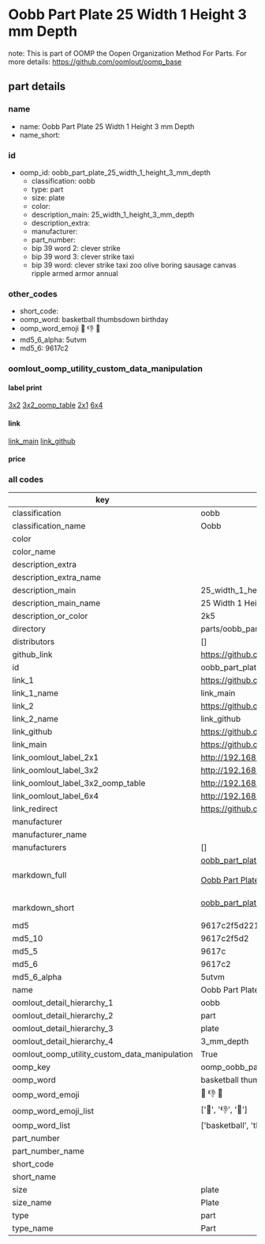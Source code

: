 # Oobb Part Plate 25 Width 1 Height 3 mm Depth  

note: This is part of OOMP the Oopen Organization Method For Parts. For more details: https://github.com/oomlout/oomp_base

##  part details
  







### name
* name: Oobb Part Plate 25 Width 1 Height 3 mm Depth
* name_short: 
### id
* oomp_id: oobb_part_plate_25_width_1_height_3_mm_depth
  * classification: oobb
  * type: part
  * size: plate
  * color: 
  * description_main: 25_width_1_height_3_mm_depth
  * description_extra: 
  * manufacturer: 
  * part_number: 
  * bip 39 word 2: clever strike
  * bip 39 word 3: clever strike taxi
  * bip 39 word: clever strike taxi zoo olive boring sausage canvas ripple armed armor annual

### other_codes
* short_code: 
* oomp_word: basketball thumbsdown birthday
* oomp_word_emoji :basketball: :thumbsdown: :birthday:
* md5_6_alpha: 5utvm
* md5_6: 9617c2






### oomlout_oomp_utility_custom_data_manipulation
#### label print
[3x2](http://192.168.1.245:1112/?label=oomp%205utvm)
[3x2_oomp_table](http://192.168.1.108:1112/?label=oomp%205utvm)
[2x1](http://192.168.1.242:1112/?label=oomp%205utvm)
[6x4](http://192.168.1.55:1112/?label=oomp%205utvm)    

#### link

[link_main](https://github.com/oomlout/oomlout_oomp_version_1_messy/tree/main/parts/oobb_part_plate_25_width_1_height_3_mm_depth) [link_github](https://github.com/oomlout/oomlout_oomp_version_1_messy/tree/main/parts/oobb_part_plate_25_width_1_height_3_mm_depth)                             

#### price







### all codes 
| key | value |  
| --- | --- |  
| classification | oobb |  
| classification_name | Oobb |  
| color |  |  
| color_name |  |  
| description_extra |  |  
| description_extra_name |  |  
| description_main | 25_width_1_height_3_mm_depth |  
| description_main_name | 25 Width 1 Height 3 mm Depth |  
| description_or_color | 2k5 |  
| directory | parts/oobb_part_plate_25_width_1_height_3_mm_depth |  
| distributors | [] |  
| github_link | https://github.com/oomlout/oomlout_oomp_part_src/tree/main/parts/oobb_part_plate_25_width_1_height_3_mm_depth |  
| id | oobb_part_plate_25_width_1_height_3_mm_depth |  
| link_1 | https://github.com/oomlout/oomlout_oomp_version_1_messy/tree/main/parts/oobb_part_plate_25_width_1_height_3_mm_depth |  
| link_1_name | link_main |  
| link_2 | https://github.com/oomlout/oomlout_oomp_version_1_messy/tree/main/parts/oobb_part_plate_25_width_1_height_3_mm_depth |  
| link_2_name | link_github |  
| link_github | https://github.com/oomlout/oomlout_oomp_version_1_messy/tree/main/parts/oobb_part_plate_25_width_1_height_3_mm_depth |  
| link_main | https://github.com/oomlout/oomlout_oomp_version_1_messy/tree/main/parts/oobb_part_plate_25_width_1_height_3_mm_depth |  
| link_oomlout_label_2x1 | http://192.168.1.242:1112/?label=oomp%205utvm |  
| link_oomlout_label_3x2 | http://192.168.1.245:1112/?label=oomp%205utvm |  
| link_oomlout_label_3x2_oomp_table | http://192.168.1.108:1112/?label=oomp%205utvm |  
| link_oomlout_label_6x4 | http://192.168.1.55:1112/?label=oomp%205utvm |  
| link_redirect | https://github.com/oomlout/oomlout_oomp_version_1_messy/tree/main/parts/oobb_part_plate_25_width_1_height_3_mm_depth |  
| manufacturer |  |  
| manufacturer_name |  |  
| manufacturers | [] |  
| markdown_full | [oobb_part_plate_25_width_1_height_3_mm_depth](none)<br>[](none)<br>[Oobb Part Plate 25 Width 1 Height 3 Mm Depth](none)<br><br> |  
| markdown_short | [oobb_part_plate_25_width_1_height_3_mm_depth](none)<br><br> |  
| md5 | 9617c2f5d221b7f467cd1fffbcf5c154 |  
| md5_10 | 9617c2f5d2 |  
| md5_5 | 9617c |  
| md5_6 | 9617c2 |  
| md5_6_alpha | 5utvm |  
| name | Oobb Part Plate 25 Width 1 Height 3 mm Depth |  
| oomlout_detail_hierarchy_1 | oobb |  
| oomlout_detail_hierarchy_2 | part |  
| oomlout_detail_hierarchy_3 | plate |  
| oomlout_detail_hierarchy_4 | 3_mm_depth |  
| oomlout_oomp_utility_custom_data_manipulation | True |  
| oomp_key | oomp_oobb_part_plate_25_width_1_height_3_mm_depth |  
| oomp_word | basketball thumbsdown birthday |  
| oomp_word_emoji | :basketball: :thumbsdown: :birthday: |  
| oomp_word_emoji_list | [':basketball:', ':thumbsdown:', ':birthday:'] |  
| oomp_word_list | ['basketball', 'thumbsdown', 'birthday'] |  
| part_number |  |  
| part_number_name |  |  
| short_code |  |  
| short_name |  |  
| size | plate |  
| size_name | Plate |  
| type | part |  
| type_name | Part |  
